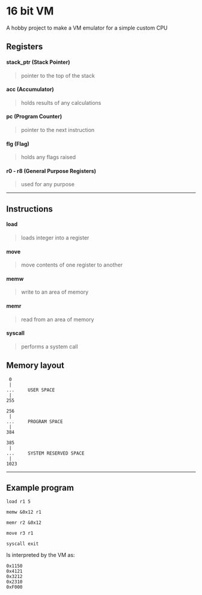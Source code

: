 # 16 bit VM

A hobby project to make a VM emulator for a simple custom CPU

## Registers
#### stack_ptr (Stack Pointer)
> pointer to the top of the stack

#### acc (Accumulator)
> holds results of any calculations

#### pc (Program Counter)
> pointer to the next instruction

#### flg (Flag)
> holds any flags raised

#### r0 - r8 (General Purpose Registers)
> used for any purpose

---
## Instructions
#### load
> loads integer into a register

#### move
> move contents of one register to another

#### memw
> write to an area of memory

#### memr
> read from an area of memory

#### syscall
> performs a system call

## Memory layout
     0 
     |
    ...     USER SPACE
     |
    255 

    256
     | 
    ...     PROGRAM SPACE
     |
    384

    385
     |
    ...     SYSTEM RESERVED SPACE
     |
    1023

---
## Example program
```
load r1 5

memw &0x12 r1

memr r2 &0x12

move r3 r1

syscall exit
```
Is interpreted by the VM as:

```
0x1150
0x4121
0x3212
0x2310
0xF000
```